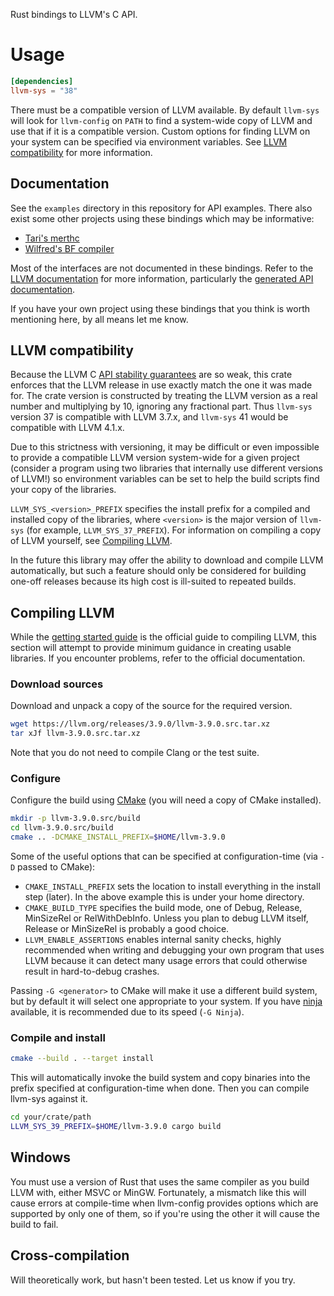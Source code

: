 Rust bindings to LLVM's C API.

# Usage

```toml
[dependencies]
llvm-sys = "38"
```

There must be a compatible version of LLVM available. By default `llvm-sys`
will look for `llvm-config` on `PATH` to find a system-wide copy of LLVM and
use that if it is a compatible version. Custom options for finding LLVM
on your system can be specified via environment variables. See
[LLVM compatibility](#llvm-compatibility) for more information.

## Documentation

See the `examples` directory in this repository for API examples. There also
exist some other projects using these bindings which may be
informative:

 * [Tari's merthc](https://bitbucket.org/tari/merthc)
 * [Wilfred's BF compiler](https://crates.io/crates/bfc)

Most of the interfaces are not documented in these bindings. Refer to the
[LLVM documentation](http://llvm.org/docs/) for more information, particularly
the [generated API documentation](http://llvm.org/doxygen/).

If you have your own project using these bindings that you think is worth
mentioning here, by all means let me know.

## LLVM compatibility

Because the LLVM C [API stability guarantees][c-api-stability] are so weak, this
crate enforces that the LLVM release in use exactly match the one it was made
for. The crate version is constructed by treating the LLVM version as a real
number and multiplying by 10, ignoring any fractional part. Thus `llvm-sys`
version 37 is compatible with LLVM 3.7.x, and `llvm-sys` 41 would be compatible
with LLVM 4.1.x.

[c-api-stability]: http://llvm.org/releases/3.8.0/docs/DeveloperPolicy.html#c-api-changes

Due to this strictness with versioning, it may be difficult or even impossible
to provide a compatible LLVM version system-wide for a given project (consider
a program using two libraries that internally use different versions of LLVM!)
so environment variables can be set to help the build scripts find your copy
of the libraries.

`LLVM_SYS_<version>_PREFIX` specifies the install prefix for a compiled and
installed copy of the libraries, where `<version>` is the major version of
`llvm-sys` (for example, `LLVM_SYS_37_PREFIX`). For information on compiling
a copy of LLVM yourself, see [Compiling LLVM](#compiling-llvm).

In the future this library may offer the ability to download and compile LLVM
automatically, but such a feature should only be considered for building
one-off releases because its high cost is ill-suited to repeated builds.

## Compiling LLVM

While the [getting started guide](http://llvm.org/docs/GettingStarted.html) is
the official guide to compiling LLVM, this section will attempt to provide
minimum guidance in creating usable libraries. If you encounter problems, refer
to the official documentation.

### Download sources

Download and unpack a copy of the source for the required version.

```sh
wget https://llvm.org/releases/3.9.0/llvm-3.9.0.src.tar.xz
tar xJf llvm-3.9.0.src.tar.xz
```

Note that you do not need to compile Clang or the test suite.

### Configure

Configure the build using [CMake][cmake] (you will need a copy of CMake
installed).

[cmake]: https://cmake.org/

```sh
mkdir -p llvm-3.9.0.src/build
cd llvm-3.9.0.src/build
cmake .. -DCMAKE_INSTALL_PREFIX=$HOME/llvm-3.9.0
```

Some of the useful options that can be specified at configuration-time
(via `-D` passed to CMake):

 * `CMAKE_INSTALL_PREFIX` sets the location to install everything in the install
   step (later). In the above example this is under your home directory.
 * `CMAKE_BUILD_TYPE` specifies the build mode, one of Debug, Release,
   MinSizeRel or RelWithDebInfo. Unless you plan to debug LLVM itself,
   Release or MinSizeRel is probably a good choice.
 * `LLVM_ENABLE_ASSERTIONS` enables internal sanity checks, highly recommended
   when writing and debugging your own program that uses LLVM because it can
   detect many usage errors that could otherwise result in hard-to-debug
   crashes.

Passing `-G <generator>` to CMake will make it use a different build system, but
by default it will select one appropriate to your system. If you have
[ninja][ninja] available, it is recommended due to its speed (`-G Ninja`).

[ninja]: https://ninja-build.org/

### Compile and install

```sh
cmake --build . --target install
```

This will automatically invoke the build system and copy binaries into the
prefix specified at configuration-time when done. Then you can compile llvm-sys
against it.

```sh
cd your/crate/path
LLVM_SYS_39_PREFIX=$HOME/llvm-3.9.0 cargo build
```

## Windows

You must use a version of Rust that uses the same compiler as you build LLVM
with, either MSVC or MinGW. Fortunately, a mismatch like this will cause errors
at compile-time when llvm-config provides options which are supported by only
one of them, so if you're using the other it will cause the build to fail.

## Cross-compilation

Will theoretically work, but hasn't been tested. Let us know if you try.
